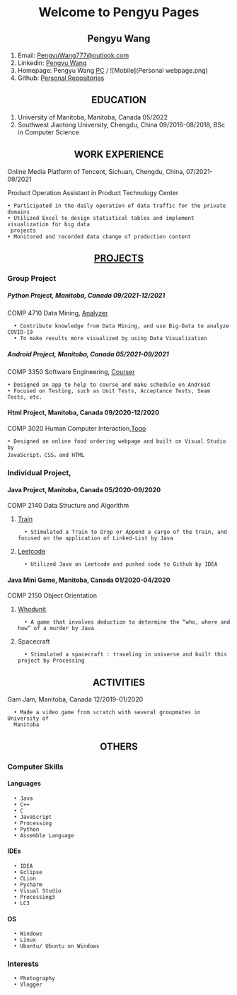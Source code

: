 <h1 align ="center">Welcome to Pengyu Pages</h1> 

<h2 align="center">  Pengyu Wang</h2>

1. Email: PengyuWang777@outlook.com
2. Linkedin: [Pengyu Wang](https://www.linkedin.com/in/pengyu-wang-270a921b5/)
3. Homepage: Pengyu Wang [PC](https://pengyuwang777.wixsite.com/pengyuwang) / ![Mobile](Personal webpage.png)
4. Github: [Personal Repositories](https://github.com/PengyuW007)

<h2 align ="center"> EDUCATION</h2>

1. University of Manitoba, Manitoba, Canada 05/2022
2. Southwest Jiaotong University, Chengdu, China 09/2016-08/2018, BSc in Computer Science

<h2 align ="center"> WORK EXPERIENCE</h2>

Online Media Platform of Tencent, Sichuan, Chengdu, China, 07/2021-09/2021

Product Operation Assistant in Product Technology Center

    • Participated in the daily operation of data traffic for the private domains
    • Utilized Excel to design statistical tables and implement visualization for big data
     projects
    • Monitored and recorded data change of production content

<h2 align="center"> <a href ="https://github.com/Skadoosh777?tab=repositories">PROJECTS</a> </h2>

### Group Project

##### Python Project, Manitoba, Canada 09/2021-12/2021

COMP 4710 Data Mining, [Analyzer](https://github.com/Skadoosh777/COMP4710_Group14_Analyzer)
   
      • Contribute knowledge from Data Mining, and use Big-Data to analyze COVID-19
      • To make results more visualized by using Data Visualization 

##### Android Project, Manitoba, Canada 05/2021-09/2021

COMP 3350 Software Engineering, [Courser](https://github.com/Skadoosh777/COMP-3350-Courser-public)

    • Designed an app to help to course and make schedule on Android
    • Focused on Testing, such as Unit Tests, Acceptance Tests, Seam Tests, etc.

#### Html Project, Manitoba, Canada 09/2020-12/2020

COMP 3020 Human Computer Interaction,[Togo](https://github.com/Skadoosh777/Togo)

    • Designed an online food ordering webpage and built on Visual Studio by
    JavaScript，CSS，and HTML

### Individual Project,

#### Java Project, Manitoba, Canada 05/2020-09/2020

COMP 2140 Data Structure and Algorithm

1. [Train](https://github.com/Skadoosh777/Train)

         • Stimulated a Train to Drop or Append a cargo of the train, and focused on the application of Linked-List by Java

2. [Leetcode](https://github.com/Skadoosh777/Leetcode)

         • Utilized Java on Leetcode and pushed code to Github by IDEA

#### Java Mini Game, Manitoba, Canada 01/2020-04/2020

COMP 2150 Object Orientation

1. [Whodunit](https://github.com/Skadoosh777/Whodunit)

         • A game that involves deduction to determine the “who, where and how” of a murder by Java

2. Spacecraft

         • Stimulated a spacecraft : traveling in universe and built this project by Processing

<h2 align="center"> ACTIVITIES</h2>

Gam Jam, Manitoba, Canada 12/2019-01/2020

      • Made a video game from scratch with several groupmates in University of
      Manitoba

<h2 align="center">  OTHERS</h2>

### Computer Skills

#### Languages

      • Java
      • C++
      • C
      • JavaScript
      • Processing
      • Python
      • Assemble Language

#### IDEs

      • IDEA
      • Eclipse
      • CLion
      • Pycharm
      • Visual Studio
      • Processing3
      • LC3

#### OS

      • Windows
      • Linux
      • Ubuntu/ Ubuntu on Windows

### Interests

      • Photography
      • Vlogger

